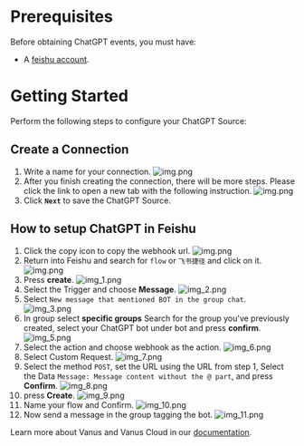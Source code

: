 # Prerequisites

Before obtaining ChatGPT events, you must have:

- A [feishu account](https://www.feishu.cn).

# Getting Started

Perform the following steps to configure your ChatGPT Source:


## Create a Connection

1. Write a name for your connection.
![img.png](images/1.png)
2. After you finish creating the connection, there will be more steps. Please click the link to open a new tab with the following instruction.
   ![img.png](images/2.png)
3. Click **`Next`** to save the ChatGPT Source. 


## **How to setup ChatGPT in Feishu**

1. Click the copy icon to copy the webhook url.
   ![img.png](images/img_1.png)
2. Return into Feishu and search for `flow` or `飞书捷径` and click on it.
   ![img.png](images/chatimg.png)
3. Press **create**.
   ![img_1.png](images/chatimg_1.png)
4. Select the Trigger and choose **Message**.
   ![img_2.png](images/img_2.png)
5. Select `New message that mentioned BOT in the group chat`.
   ![img_3.png](images/img_3.png)
6. In group select **specific groups** Search for the group you've previously created, select your ChatGPT bot under bot and press **confirm**.
   ![img_5.png](images/img_5.png)
7. Select the action and choose webhook as the action.
   ![img_6.png](images/img_6.png)
8. Select Custom Request.
   ![img_7.png](images/img_7.png)
9. Select the method `POST`, set the URL using the URL from step 1, Select the Data `Message: Message content without the @ part`, and press **Confirm**.
   ![img_8.png](images/img_8.png)
10. press **Create**.
    ![img_9.png](images/img_9.png)
11. Name your flow and Confirm.
    ![img_10.png](images/img_10.png)
12. Now send a message in the group tagging the bot.
    ![img_11.png](images/img_11.png)
   

Learn more about Vanus and Vanus Cloud in our [documentation](https://docs.vanus.ai).
